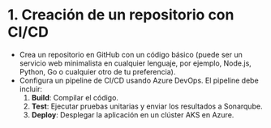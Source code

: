 # 1. Creación de un repositorio con CI/CD

- Crea un repositorio en GitHub con un código básico (puede ser un servicio web minimalista en cualquier lenguaje, por ejemplo, Node.js, Python, Go o cualquier otro de tu preferencia).
- Configura un pipeline de CI/CD usando Azure DevOps. El pipeline debe incluir:
  1. **Build**: Compilar el código.
  2. **Test**: Ejecutar pruebas unitarias y enviar los resultados a Sonarqube.
  3. **Deploy**: Desplegar la aplicación en un clúster AKS en Azure.
